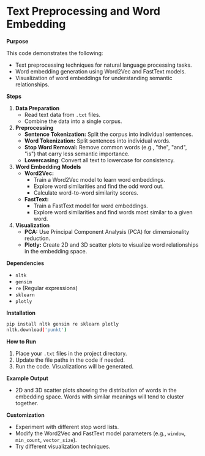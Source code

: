 # **Text Preprocessing and Word Embedding**

**Purpose**

This code demonstrates the following:

* Text preprocessing techniques for natural language processing tasks.
* Word embedding generation using Word2Vec and FastText models.
* Visualization of word embeddings for understanding semantic relationships.

**Steps**

1. **Data Preparation**
   * Read text data from `.txt` files.
   * Combine the data into a single corpus.
2. **Preprocessing**
    * **Sentence Tokenization:** Split the corpus into individual sentences.
    * **Word Tokenization:** Split sentences into individual words.
    * **Stop Word Removal:**  Remove common words (e.g., "the", "and", "is") that carry less semantic importance.
    * **Lowercasing**: Convert all text to lowercase for consistency.
3. **Word Embedding Models**
    * **Word2Vec:**
        * Train a Word2Vec model to learn word embeddings.
        * Explore word similarities and find the odd word out. 
        * Calculate word-to-word similarity scores.
    * **FastText:**
        * Train a FastText model for word embeddings. 
        * Explore word similarities and find words most similar to a given word.
4. **Visualization**
    * **PCA:** Use Principal Component Analysis (PCA) for dimensionality reduction.
    * **Plotly:** Create 2D and 3D scatter plots to visualize word relationships in the embedding space.

**Dependencies**

* `nltk`
* `gensim`
* `re` (Regular expressions)
* `sklearn`
* `plotly`

**Installation**

```bash
pip install nltk gensim re sklearn plotly
nltk.download('punkt') 
```

**How to Run**

1.  Place your `.txt` files in the project directory. 
2.  Update the file paths in the code if needed.
3.  Run the code. Visualizations will be generated. 

**Example Output**

 * 2D and 3D scatter plots showing the distribution of words in the embedding space. Words with similar meanings will tend to cluster together.

**Customization**

* Experiment with different stop word lists.
* Modify the Word2Vec and FastText model parameters (e.g., `window`, `min_count`, `vector_size`).
* Try different visualization techniques.
